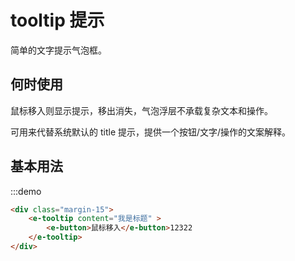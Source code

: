 # tooltip 提示
简单的文字提示气泡框。 
## 何时使用
鼠标移入则显示提示，移出消失，气泡浮层不承载复杂文本和操作。

可用来代替系统默认的 title 提示，提供一个按钮/文字/操作的文案解释。

## 基本用法

:::demo
```html
<div class="margin-15">
    <e-tooltip content="我是标题" >
        <e-button>鼠标移入</e-button>12322
    </e-tooltip>
</div>
```
